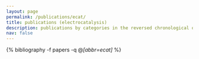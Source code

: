 ```yaml
---
layout: page
permalink: /publications/ecat/
title: publications (electrocatalysis)
description: publications by categories in the reversed chronological order. generated by jekyll-scholar.
nav: false
---
```

<!-- _pages/publications.md -->
<div class="publications">

  {% bibliography -f papers -q @*[abbr=ecat]* %}

</div>
